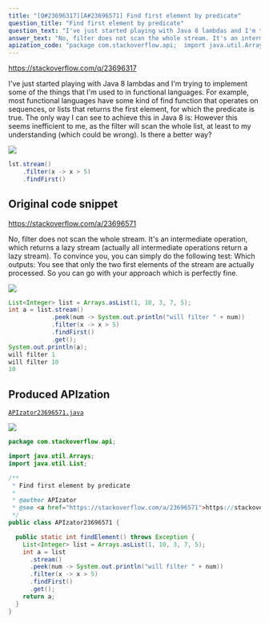```yaml
---
title: "[Q#23696317][A#23696571] Find first element by predicate"
question_title: "Find first element by predicate"
question_text: "I've just started playing with Java 8 lambdas and I'm trying to implement some of the things that I'm used to in functional languages. For example, most functional languages have some kind of find function that operates on sequences, or lists that returns the first element, for which the predicate is true. The only way I can see to achieve this in Java 8 is: However this seems inefficient to me, as the filter will scan the whole list, at least to my understanding (which could be wrong). Is there a better way?"
answer_text: "No, filter does not scan the whole stream. It's an intermediate operation, which returns a lazy stream (actually all intermediate operations return a lazy stream). To convince you, you can simply do the following test: Which outputs: You see that only the two first elements of the stream are actually processed. So you can go with your approach which is perfectly fine."
apization_code: "package com.stackoverflow.api;  import java.util.Arrays; import java.util.List;  /**  * Find first element by predicate  *  * @author APIzator  * @see <a href=\"https://stackoverflow.com/a/23696571\">https://stackoverflow.com/a/23696571</a>  */ public class APIzator23696571 {    public static int findElement() throws Exception {     List<Integer> list = Arrays.asList(1, 10, 3, 7, 5);     int a = list       .stream()       .peek(num -> System.out.println(\"will filter \" + num))       .filter(x -> x > 5)       .findFirst()       .get();     return a;   } }"
---
```


https://stackoverflow.com/q/23696317

I&#x27;ve just started playing with Java 8 lambdas and I&#x27;m trying to implement some of the things that I&#x27;m used to in functional languages.
For example, most functional languages have some kind of find function that operates on sequences, or lists that returns the first element, for which the predicate is true. The only way I can see to achieve this in Java 8 is:
However this seems inefficient to me, as the filter will scan the whole list, at least to my understanding (which could be wrong). Is there a better way?


<div class="code-logo"><img src="/stackoverflow.png" /></div>

```java
lst.stream()
    .filter(x -> x > 5)
    .findFirst()
```


## Original code snippet

https://stackoverflow.com/a/23696571

No, filter does not scan the whole stream. It&#x27;s an intermediate operation, which returns a lazy stream (actually all intermediate operations return a lazy stream). To convince you, you can simply do the following test:
Which outputs:
You see that only the two first elements of the stream are actually processed.
So you can go with your approach which is perfectly fine.

<div class="code-logo"><img src="/stackoverflow.png" /></div>

```java
List<Integer> list = Arrays.asList(1, 10, 3, 7, 5);
int a = list.stream()
            .peek(num -> System.out.println("will filter " + num))
            .filter(x -> x > 5)
            .findFirst()
            .get();
System.out.println(a);
will filter 1
will filter 10
10
```

## Produced APIzation

[`APIzator23696571.java`](https://github.com/pasqualesalza/apization/raw/main/data/search/APIzator23696571.java)

<div class="code-logo"><img src="/apizator.png" /></div>

```java
package com.stackoverflow.api;

import java.util.Arrays;
import java.util.List;

/**
 * Find first element by predicate
 *
 * @author APIzator
 * @see <a href="https://stackoverflow.com/a/23696571">https://stackoverflow.com/a/23696571</a>
 */
public class APIzator23696571 {

  public static int findElement() throws Exception {
    List<Integer> list = Arrays.asList(1, 10, 3, 7, 5);
    int a = list
      .stream()
      .peek(num -> System.out.println("will filter " + num))
      .filter(x -> x > 5)
      .findFirst()
      .get();
    return a;
  }
}

```